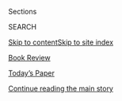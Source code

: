 <div id="app">

<div>

<div class="NYTAppHideMasthead css-zz1s19 e1suatyy0">

<div class="section css-ui9rw0 e1suatyy2">

<div class="css-11hrj97 er09x8g0">

<div class="css-6n7j50">

</div>

<span class="css-1dv1kvn">Sections</span>

<div class="css-10488qs">

<span class="css-1dv1kvn">SEARCH</span>

</div>

[Skip to content](#site-content)[Skip to site index](#site-index)

</div>

<div id="masthead-section-label" class="css-1fnb9ct eaxe0e00">

[Book
Review](https://www.nytimes.com/section/books/review)

</div>

<div class="css-10698na e1huz5gh0">

</div>

</div>

<div id="masthead-bar-one" class="section hasLinks css-15hmgas e1csuq9d3">

<div class="css-uqyvli e1csuq9d0">

</div>

<div class="css-1uqjmks e1csuq9d1">

</div>

<div class="css-9e9ivx">

[](https://myaccount.nytimes.com/auth/login?response_type=cookie&client_id=vi)

</div>

<div class="css-1bvtpon e1csuq9d2">

[Today’s Paper](https://www.nytimes.com/section/todayspaper)

</div>

</div>

</div>

</div>

<div data-aria-hidden="false">

<div id="site-content" data-role="main">

<div id="top-wrapper" class="css-15p45cc eaca97t0" type="top">

<div id="top-slug" class="css-19x0jxb eaca97t1" hidden="">

Advertisement

</div>

[Continue reading the main
story](#after-top)

<div class="ad top-wrapper" style="text-align:center;height:100%;display:block;min-height:90px">

<div id="top" class="place-ad" data-position="top" data-size-key="top">

</div>

</div>

<div id="after-top">

</div>

</div>

<div id="collection-childrens-books" class="section css-15h4p1b e9abtgs0">

<div class="css-1j21atc e1svk9qx1">

<div class="css-fmiefx e1svk9qx2">

<div class="css-1hk7r2m eu54l5x0">

<div id="sponsor-wrapper" class="css-7a1pgi eaca97t0" type="sponsor" hidden="">

<div id="sponsor-slug" class="css-1l4mleb eaca97t1" hidden="">

Supported by

</div>

[Continue reading the main
story](#after-sponsor)

<div id="sponsor" class="ad sponsor-wrapper" style="text-align:left;height:100%;display:block">

</div>

<div id="after-sponsor">

</div>

</div>

</div>

### <span class="css-hue6tr ezz4tcd1">[Books](/section/books)</span>

</div>

<div class="css-nfcc9b e1svk9qx3">

<div class="css-vl9dhg e1svk9qx5">

<div class="css-1nrhkj6 e1svk9qx6">

# Children’s Books

<div class="follow-button-placeholder" data-collection-id="">

</div>

</div>

## <span>Reviews of and essays about children's books from The New York Times.</span>

</div>

</div>

## <span>Reviews of and essays about children's books from The New York Times.</span>

</div>

<div class="css-1rclpnj ekkqrpp0">

<div id="collection-highlights-container" class="section css-18l1u7x e46isfb1">

<div class="css-gfgt40 ekkqrpp1">

## Highlights

1.  ![<span class="css-1nk1g0h e1oaj3zl2"><span class="css-1dv1kvn">Credit</span></span>](https://static01.nyt.com/images/2020/08/09/books/review/09-BKS-YOON-KIDS/09-BKS_YOON_KIDS-videoLarge.jpg)
    
    <div class="css-10wtrbd">
    
    <div class="css-1dqkjed">
    
    [![](https://static01.nyt.com/images/2020/08/09/books/review/09-BKS-YOON-KIDS/09-BKS_YOON_KIDS-thumbStandard.jpg)](/2020/08/01/books/review/brandy-colbert-the-voting-booth.html)
    
    </div>
    
    ## [For Two Teenagers on Election Day, the Political Gets Personal](/2020/08/01/books/review/brandy-colbert-the-voting-booth.html)
    
    In Brandy Colbert’s “The Voting Booth,” a girl who’s been speaking
    out since age 7 helps a drummer make his voice
    heard.
    
    <span class="css-me3p27"></span><span class="css-1dydysp e4e4i5l3"></span><span class="css-9voj2j">By
    <span class="css-1baulvz last-byline" itemprop="name">Nicola
    Yoon</span></span>
    
    </div>

2.  ![<span class="css-1nk1g0h e1oaj3zl2"><span class="css-1dv1kvn">Credit</span></span>](https://static01.nyt.com/images/2020/08/09/books/review/09-BKS-MATHIEU-KIDS/09-BKS_MATHIEU_KIDS-videoLarge.jpg)
    
    <div class="css-10wtrbd">
    
    <div class="css-1dqkjed">
    
    [![](https://static01.nyt.com/images/2020/08/09/books/review/09-BKS-MATHIEU-KIDS/09-BKS_MATHIEU_KIDS-thumbStandard.jpg)](/2020/08/01/books/review/carrie-firestone-dress-coded.html)
    
    </div>
    
    ## [Tank Tops and Short Shorts and Bears, Oh My\!](/2020/08/01/books/review/carrie-firestone-dress-coded.html)
    
    In Carrie Firestone’s “Dress Coded,” a middle school’s sexist dress
    code is more terrifying than the bears wandering through its
    woods.
    
    <span class="css-me3p27"></span><span class="css-1dydysp e4e4i5l3"></span><span class="css-9voj2j">By
    <span class="css-1baulvz last-byline" itemprop="name">Jennifer
    Mathieu</span></span>
    
    </div>

3.  1.  ![<span class="css-1nk1g0h e1oaj3zl2"><span class="css-1dv1kvn">Credit</span></span>](https://static01.nyt.com/images/2020/08/02/books/02BKS-SHER-KIDS/02BKS-SHER-KIDS-videoLarge.jpg)
        
        <div class="css-10wtrbd">
        
        ## [Monsters vs. Aliens](/2020/07/31/books/review/sia-martinez-and-the-moonlit-beginning-of-everything-raquel-vasquez-gilliland.html)
        
        <div class="css-ajkwsy">
        
        [![](https://static01.nyt.com/images/2020/08/02/books/02BKS-SHER-KIDS/02BKS-SHER-KIDS-thumbStandard.jpg)](/2020/07/31/books/review/sia-martinez-and-the-moonlit-beginning-of-everything-raquel-vasquez-gilliland.html)
        
        </div>
        
        In “Sia Martinez and the Moonlit Beginning of Everything,” a
        Mexican-American girl lights candles in the desert for her
        deported mother. Then a spacecraft
        arrives.
        
        <span class="css-me3p27"></span><span class="css-1dydysp e4e4i5l3"></span><span class="css-9voj2j">By
        <span class="css-1baulvz last-byline" itemprop="name">Abby
        Sher</span></span>
        
        </div>
    
    2.  ![<span class="css-1nk1g0h e1oaj3zl2"><span class="css-1dv1kvn">Credit</span></span>](https://static01.nyt.com/images/2020/08/02/books/02BKS-TREUER-KIDS/02BKS-TREUER-KIDS-videoLarge.jpg)
        
        <div class="css-10wtrbd">
        
        ## [A Native American Coming-of-Age and the Uses of Enchantment](/2020/07/31/books/review/the-brave-james-bird.html)
        
        <div class="css-ajkwsy">
        
        [![](https://static01.nyt.com/images/2020/08/02/books/02BKS-TREUER-KIDS/02BKS-TREUER-KIDS-thumbStandard.jpg)](/2020/07/31/books/review/the-brave-james-bird.html)
        
        </div>
        
        In James Bird’s “The Brave,” a boy bullied for his numeric mind
        undergoes a metamorphosis when he’s sent to live on a
        reservation with his Native American
        mother.
        
        <span class="css-me3p27"></span><span class="css-1dydysp e4e4i5l3"></span><span class="css-9voj2j">By
        <span class="css-1baulvz last-byline" itemprop="name">David
        Treuer</span></span>
        
        </div>

</div>

</div>

<div id="mid1-wrapper" class="css-1mn4oms eaca97t0" type="rank">

<div id="mid1-slug" class="css-1tag3rd eaca97t1">

Advertisement

</div>

[Continue reading the main
story](#after-mid1)

<div id="mid1" class="ad mid1-wrapper" style="text-align:center;height:100%;display:block">

</div>

<div id="after-mid1">

</div>

</div>

<div class="section css-jhqenn ep7jkp60">

## [](#)

1.  ![<span class="css-1hhnwbi e1oaj3zl2"><span class="css-1dv1kvn">Credit</span>
    </span>](https://static01.nyt.com/images/2020/04/12/books/review/12PictureThis-08_SUB01/12PictureThis-08_SUB01-videoLarge.jpg)
    
    <div class="css-10wtrbd">
    
    ## [From Haiku to Spoken Word, Picture Books That Bring Poetry to Kids](/2020/04/10/books/review/picture-books-poetry.html)
    
    Nursery rhymes, recipes, social justice, even a construction site
    provide lively fodder for a new selection of illustrated
    verse.
    
    <span class="css-me3p27"></span><span class="css-1dydysp e4e4i5l3"></span><span class="css-9voj2j">By
    <span class="css-1baulvz last-byline" itemprop="name">Gregory
    Cowles</span></span>
    
    </div>

2.  ![<span class="css-1hhnwbi e1oaj3zl2"><span class="css-1dv1kvn">Credit</span></span>](https://static01.nyt.com/images/2020/03/22/books/review/22PictureThis-Russo/22PictureThis-Russo-videoLarge.jpg)
    
    <div class="css-10wtrbd">
    
    ## [Picture Books That Show the World Through a Child’s Eyes](/2020/03/20/books/review/picture-books-colin-meloy-jillian-tamaki-serge-bloch.html)
    
    Playing, dreaming, speaking up, absolutely not going to sleep: New
    books from Colin Meloy, Jillian Tamaki and more open vistas for
    little
    readers.
    
    <span class="css-me3p27"></span><span class="css-1dydysp e4e4i5l3"></span><span class="css-9voj2j">By
    <span class="css-1baulvz last-byline" itemprop="name">Maria
    Russo</span></span>
    
    </div>

3.  ![<span class="css-1hhnwbi e1oaj3zl2"><span class="css-1dv1kvn">Credit</span>From
    "What Color Is
    Night?"</span>](https://static01.nyt.com/images/2019/11/24/books/review/24PictureThis-01/24PictureThis-01-videoLarge.jpg)
    
    <div class="css-10wtrbd">
    
    ## [Kids Have Questions. These Picture Books Have Answers.](/2019/11/22/books/review/isabelle-arsenault-grant-snider-little-libraries-picture-books.html)
    
    New books from Isabelle Arsenault, Grant Snider and more speak to
    children’s curiosity about everything from the color of nighttime to
    difficult stuff in the
    news.
    
    <span class="css-me3p27"></span><span class="css-1dydysp e4e4i5l3"></span><span class="css-9voj2j">By
    <span class="css-1baulvz last-byline" itemprop="name">Maria
    Russo</span></span>
    
    </div>

4.  ![<span class="css-1hhnwbi e1oaj3zl2"><span class="css-1dv1kvn">Credit</span></span>](https://static01.nyt.com/images/2020/01/05/books/review/05PictureThis-RUSSO/05PictureThis-RUSSO-videoLarge.jpg)
    
    <div class="css-10wtrbd">
    
    ## [Got Snow? Wintertime Treats for Children’s Eyes and Ears](/2019/12/30/books/review/grace-lin-lynne-rae-perkins-j-patrick-lewis-snow-picture-books.html)
    
    New picture books from Grace Lin, Lynne Rae Perkins, J. Patrick
    Lewis and more celebrate the snowy season and the brave, fascinating
    creatures who revel in it.
    
    <span class="css-me3p27"></span>
    
    </div>

</div>

</div>

<div class="css-185go5a e1o5byef0">

<div class="css-15cbhtu">

  - [Latest](#stream-panel)
  - <span class="css-6n7j50">Search</span>
    <div class="control">
    <div class="label-container css-1dv1kvn">
    Search
    </div>
    <div class="css-wm4t3d">
    **<span id="clear-search-input" class="css-1dv1kvn">Clear this text
    input</span>
    </div>
    </div>
    <span class="css-1iovbfw"></span>

<div id="stream-panel" class="section css-8msx5b e1jz0cab1">

<div class="css-13mho3u">

1.  
    
    <div class="css-1cp3ece">
    
    <div class="css-1l4spti">
    
    [](/2020/07/24/books/review/hilary-mckay-the-time-of-green-magic.html)
    
    <div class="css-79elbk">
    
    ![](https://static01.nyt.com/images/2020/07/26/books/review/26-BKS-SMITH-KIDS/26-BKS-SMITH-KIDS-thumbWide-v3.jpg?quality=75&auto=webp&disable=upscale)
    
    </div>
    
    ## When a Bookish Girl’s Imagination (Truly\!) Takes Flight
    
    With nods to Narnia, Hogwarts, E. Nesbit and Frances Hodgson
    Burnett, Hilary McKay’s “The Time of Green Magic” is a love letter
    to the literary canon.
    
    <div class="css-1nqbnmb ea5icrr0">
    
    By <span class="css-1n7hynb">Sarah Harrison
    Smith</span>
    
    </div>
    
    </div>
    
    <div class="css-1lc2l26 e1xfvim33">
    
    </div>
    
    </div>

2.  
    
    <div class="css-1cp3ece">
    
    <div class="css-1l4spti">
    
    [](/2020/07/18/books/review/joan-bauer-raising-lumie.html)
    
    <div class="css-79elbk">
    
    ![](https://static01.nyt.com/images/2020/07/26/books/review/26-BKS_EGAN_KIDS/26-BKS_EGAN_KIDS-thumbWide-v5.jpg?quality=75&auto=webp&disable=upscale)
    
    </div>
    
    ## Learning to Heal, With a Little Fur Machine
    
    In Joan Bauer’s “Raising Lumie,” training a future guide dog helps a
    newly orphaned girl navigate loss.
    
    <div class="css-1nqbnmb ea5icrr0">
    
    By <span class="css-1n7hynb">Elisabeth
    Egan</span>
    
    </div>
    
    </div>
    
    <div class="css-1lc2l26 e1xfvim33">
    
    </div>
    
    </div>

3.  
    
    <div class="css-1cp3ece">
    
    <div class="css-1l4spti">
    
    [](/2020/06/27/books/review/we-are-not-from-here-jenny-torres-sanchez.html)
    
    <div class="css-79elbk">
    
    ![](https://static01.nyt.com/images/2020/07/05/books/review/05-BKS_MENDOZA_KIDS/05-BKS_MENDOZA_KIDS-thumbWide-v2.jpg?quality=75&auto=webp&disable=upscale)
    
    </div>
    
    ## Brave Teenage Refugees Seek a Home of the Free
    
    In Jenny Torres Sanchez’ “We Are Not From Here,” three Guatemalan
    teenagers embark on a harrowing journey through Mexico to the U.S.
    border.
    
    <div class="css-1nqbnmb ea5icrr0">
    
    By <span class="css-1n7hynb">Paola
    Mendoza</span>
    
    </div>
    
    </div>
    
    <div class="css-1lc2l26 e1xfvim33">
    
    </div>
    
    </div>

4.  
    
    <div class="css-1cp3ece">
    
    <div class="css-1l4spti">
    
    [](/2020/06/27/books/review/erin-entrada-kelly-we-dream-of-space.html)
    
    <div class="css-79elbk">
    
    ![](https://static01.nyt.com/images/2020/07/05/books/review/05-BKS-BUSH_KIDS/05-BKS-BUSH_KIDS-thumbWide-v2.jpg?quality=75&auto=webp&disable=upscale)
    
    </div>
    
    ## Preparing to Launch: Three Adolescents Count Down to Adulthood
    
    Erin Entrada Kelly’s “We Dream of Space” follows three siblings,
    adrift in a dysfunctional family, as they await the shuttle
    Challenger’s liftoff.
    
    <div class="css-1nqbnmb ea5icrr0">
    
    By <span class="css-1n7hynb">Catherine
    Bush</span>
    
    </div>
    
    </div>
    
    <div class="css-1lc2l26 e1xfvim33">
    
    </div>
    
    </div>

5.  
    
    <div class="css-1cp3ece">
    
    <div class="css-1l4spti">
    
    [](/2020/06/12/books/review/kelly-yang-parachutes.html)
    
    <div class="css-79elbk">
    
    ![](https://static01.nyt.com/images/2020/06/21/books/review/21-BKS-VALBY_KIDS/21-BKS-VALBY_KIDS-thumbWide.jpg?quality=75&auto=webp&disable=upscale)
    
    </div>
    
    ## Parachuting In, Then Speaking Out
    
    In Kelly Yang’s “Parachutes,” two very different girls at the same
    prep school take a sledgehammer to rape culture.
    
    <div class="css-1nqbnmb ea5icrr0">
    
    By <span class="css-1n7hynb">Karen
    Valby</span>
    
    </div>
    
    </div>
    
    <div class="css-1lc2l26 e1xfvim33">
    
    </div>
    
    </div>

6.  
    
    <div class="css-1cp3ece">
    
    <div class="css-1l4spti">
    
    [](/2020/06/12/books/review/candace-bushnell-katie-cotugno-rules-for-being-a-girl.html)
    
    <div class="css-79elbk">
    
    ![](https://static01.nyt.com/images/2020/06/21/books/review/21-BKS-SUMMER_KIDS/21-BKS-SUMMER_KIDS-thumbWide.jpg?quality=75&auto=webp&disable=upscale)
    
    </div>
    
    ## Crushing: A Schoolgirl’s Beloved Teacher Crosses the Line
    
    In Candace Bushnell and Katie Cotugno’s “Rules for Being a Girl,” a
    high school senior is delighted to be alone with a teacher she has a
    crush on — until he kisses her.
    
    <div class="css-1nqbnmb ea5icrr0">
    
    By <span class="css-1n7hynb">Courtney
    Summers</span>
    
    </div>
    
    </div>
    
    <div class="css-1lc2l26 e1xfvim33">
    
    </div>
    
    </div>

7.  
    
    <div class="css-1cp3ece">
    
    <div class="css-1l4spti">
    
    [](/2020/06/06/books/review/lauren-wolk-echo-mountain.html)
    
    <div class="css-79elbk">
    
    ![](https://static01.nyt.com/images/2020/06/14/books/review/14-BKS-EGAN_KIDS/14-BKS-EGAN_KIDS-thumbWide.jpg?quality=75&auto=webp&disable=upscale)
    
    </div>
    
    ## Girl Moves Mountains After Mountain Moves Her
    
    In Lauren Wolk’s “Echo Mountain,” 12-year-old Ellie experiences both
    the horrors and the healing powers of nature when hard times force
    her family to return to the land.
    
    <div class="css-1nqbnmb ea5icrr0">
    
    By <span class="css-1n7hynb">Kate
    Egan</span>
    
    </div>
    
    </div>
    
    <div class="css-1lc2l26 e1xfvim33">
    
    </div>
    
    </div>

8.  
    
    <div class="css-1cp3ece">
    
    <div class="css-1l4spti">
    
    [](/2020/06/06/books/review/wink-rob-harrell.html)
    
    <div class="css-79elbk">
    
    ![](https://static01.nyt.com/images/2020/06/14/books/review/14-BKS-BLACK_KIDS/14-BKS-BLACK_KIDS-thumbWide.jpg?quality=75&auto=webp&disable=upscale)
    
    </div>
    
    ## ‘Seventh Grade\! Now in WonkyVision\!’
    
    In Rob Harrell’s “Wink,” middle school social drama and an
    eyesight-threatening cancer are a lot for one kid to handle. Humor
    helps.
    
    <div class="css-1nqbnmb ea5icrr0">
    
    By <span class="css-1n7hynb">Michael Ian
    Black</span>
    
    </div>
    
    </div>
    
    <div class="css-1lc2l26 e1xfvim33">
    
    </div>
    
    </div>

9.  
    
    <div class="css-1cp3ece">
    
    <div class="css-1l4spti">
    
    [](/2020/05/30/books/review/thieves-of-weirdwood-christian-mckay-heidicker.html)
    
    <div class="css-79elbk">
    
    ![](https://static01.nyt.com/images/2020/06/07/books/review/07-BKS-HANDY_KIDS/07-BKS-HANDY_KIDS-thumbWide.jpg?quality=75&auto=webp&disable=upscale)
    
    </div>
    
    ## A Tale of Twinned Cities
    
    In William Shivering’s “Thieves of Weirdwood,” a mirror city’s
    buildings and streets physically reflect the hopes and fears of a
    “normal,” grim, Dickensian city’s residents.
    
    <div class="css-1nqbnmb ea5icrr0">
    
    By <span class="css-1n7hynb">Bruce
    Handy</span>
    
    </div>
    
    </div>
    
    <div class="css-1lc2l26 e1xfvim33">
    
    </div>
    
    </div>

10. 
    
    <div class="css-1cp3ece">
    
    <div class="css-1l4spti">
    
    [](/2020/05/30/books/review/katherine-applegate-the-one-and-only-bob.html)
    
    <div class="css-79elbk">
    
    ![](https://static01.nyt.com/images/2020/06/07/books/review/07-BKS-MARCUS_KIDS/07-BKS-MARCUS_KIDS-thumbWide.jpg?quality=75&auto=webp&disable=upscale)
    
    </div>
    
    ## For Fans of Ivan, the Answer to ‘What About Bob?’
    
    In Katherine Applegate’s “The One and Only Bob,” Ivan’s best buddy
    strikes out on his own.
    
    <div class="css-1nqbnmb ea5icrr0">
    
    By <span class="css-1n7hynb">Leonard S. Marcus</span>
    
    </div>
    
    </div>
    
    <div class="css-1lc2l26 e1xfvim33">
    
    </div>
    
    </div>

<div class="css-13mho3u">

<div class="css-1t62hi8">

<div class="css-1stvaey">

Show
More

<div>

<div style="border:0;clip:rect(0 0 0 0);height:1px;margin:-1px;overflow:hidden;white-space:nowrap;padding:0;width:1px;position:absolute" data-role="log" data-aria-live="assertive">

</div>

<div style="border:0;clip:rect(0 0 0 0);height:1px;margin:-1px;overflow:hidden;white-space:nowrap;padding:0;width:1px;position:absolute" data-role="log" data-aria-live="assertive">

</div>

<div style="border:0;clip:rect(0 0 0 0);height:1px;margin:-1px;overflow:hidden;white-space:nowrap;padding:0;width:1px;position:absolute" data-role="log" data-aria-live="polite">

</div>

<div style="border:0;clip:rect(0 0 0 0);height:1px;margin:-1px;overflow:hidden;white-space:nowrap;padding:0;width:1px;position:absolute" data-role="log" data-aria-live="polite">

</div>

</div>

</div>

</div>

</div>

</div>

<div class="css-g6hk37 supplemental">

<div id="mid2-wrapper" class="css-10wkyv7 eaca97t0" type="lede">

<div id="mid2-slug" class="css-1tag3rd eaca97t1">

Advertisement

</div>

[Continue reading the main
story](#after-mid2)

<div id="mid2" class="ad mid2-wrapper" style="text-align:center;height:100%;display:block;min-height:250px">

</div>

<div id="after-mid2">

</div>

</div>

<div id="mktg-wrapper" class="css-oxle51 eaca97t0" type="mktg">

<div id="mktg-slug" class="css-1tag3rd eaca97t1">

Advertisement

</div>

[Continue reading the main
story](#after-mktg)

<div id="mktg" class="ad mktg-wrapper" style="text-align:center;height:100%;display:block">

</div>

<div id="after-mktg">

</div>

</div>

</div>

</div>

</div>

</div>

</div>

</div>

## Site Index

<div>

</div>

## Site Information Navigation

  - [© <span>2020</span> <span>The New York Times
    Company</span>](https://help.nytimes.com/hc/en-us/articles/115014792127-Copyright-notice)

<!-- end list -->

  - [NYTCo](https://www.nytco.com/)
  - [Contact
    Us](https://help.nytimes.com/hc/en-us/articles/115015385887-Contact-Us)
  - [Work with us](https://www.nytco.com/careers/)
  - [Advertise](https://nytmediakit.com/)
  - [T Brand Studio](http://www.tbrandstudio.com/)
  - [Your Ad
    Choices](https://www.nytimes.com/privacy/cookie-policy#how-do-i-manage-trackers)
  - [Privacy](https://www.nytimes.com/privacy)
  - [Terms of
    Service](https://help.nytimes.com/hc/en-us/articles/115014893428-Terms-of-service)
  - [Terms of
    Sale](https://help.nytimes.com/hc/en-us/articles/115014893968-Terms-of-sale)
  - [Site
    Map](https://spiderbites.nytimes.com)
  - [Help](https://help.nytimes.com/hc/en-us)
  - [Subscriptions](https://www.nytimes.com/subscription?campaignId=37WXW)

</div>

</div>
